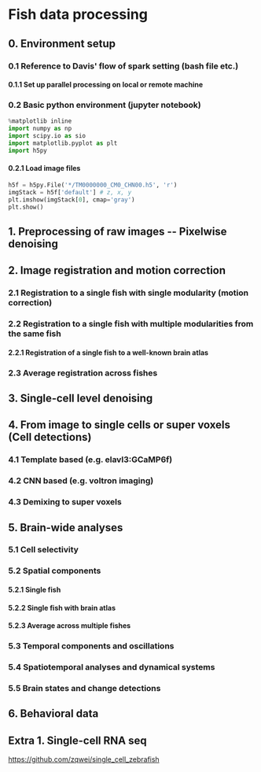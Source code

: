 # Fish data processing

## 0. Environment setup

### 0.1 Reference to Davis' flow of spark setting (bash file etc.)

#### 0.1.1 Set up parallel processing on local or remote machine

### 0.2 Basic python environment (jupyter notebook)
```python
%matplotlib inline
import numpy as np
import scipy.io as sio
import matplotlib.pyplot as plt
import h5py
```
#### 0.2.1 Load image files
```python
h5f = h5py.File('*/TM0000000_CM0_CHN00.h5', 'r')
imgStack = h5f['default'] # z, x, y
plt.imshow(imgStack[0], cmap='gray')
plt.show()
```

## 1. Preprocessing of raw images -- Pixelwise denoising

## 2. Image registration and motion correction

### 2.1 Registration to a single fish with single modularity (motion correction)

### 2.2 Registration to a single fish with multiple modularities from the same fish

#### 2.2.1 Registration of a single fish to a well-known brain atlas

### 2.3 Average registration across fishes

## 3. Single-cell level denoising

## 4. From image to single cells or super voxels (Cell detections)
### 4.1 Template based (e.g. elavl3:GCaMP6f)
### 4.2 CNN based (e.g. voltron imaging)
### 4.3 Demixing to super voxels

## 5. Brain-wide analyses

### 5.1 Cell selectivity

### 5.2 Spatial components
#### 5.2.1 Single fish
#### 5.2.2 Single fish with brain atlas
#### 5.2.3 Average across multiple fishes

### 5.3 Temporal components and oscillations

### 5.4 Spatiotemporal analyses and dynamical systems

### 5.5 Brain states and change detections

## 6. Behavioral data

## Extra 1. Single-cell RNA seq
https://github.com/zqwei/single_cell_zebrafish
